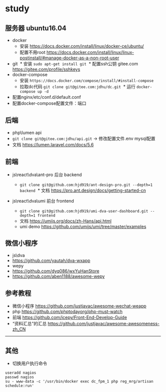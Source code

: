 # study

## 服务器 ubuntu16.04
* docker 
  * 安装 https://docs.docker.com/install/linux/docker-ce/ubuntu/
  * 配置不用root https://docs.docker.com/install/linux/linux-postinstall/#manage-docker-as-a-non-root-user
* git 
  * 安装 `sudo apt-get install git`
  * 配置ssh公钥 gitee.com https://gitee.com/profile/sshkeys
* docker-compose 
  * 安装 `https://docs.docker.com/compose/install/#install-compose`
  * 拉取dc代码 `git clone git@gitee.com:jdhu/dc.git`
  * 运行 `docker-compose up -d`
* 配置nginx/etc/conf.d/default.conf
* 配置docker-compose配置文件：端口

## 后端
* php\lumen api
 * `git clone git@gitee.com:jdhu/api.git` -> 修改配置文件.env mysql配置
 * 文档 https://lumen.laravel.com/docs/5.6 

## 前端
* js\react\dva\ant-pro 后台 backend
  * `git clone git@github.com:hjd919/ant-design-pro.git --depth=1 backend`
  * 文档 https://pro.ant.design/docs/getting-started-cn

* js\react\dva\umi 前台 frontend
  * `git clone git@github.com:hjd919/umi-dva-user-dashboard.git --depth=1 frontend`
  * 文档 https://umijs.org/docs/zh-Hans/api.html
  * umi demo https://github.com/umijs/umi/tree/master/examples

## 微信小程序
* js\dva
 * https://github.com/yautah/dva-wxapp
* wepy
 * https://github.com/dyq086/wxYuHanStore
 * https://github.com/aben1188/awesome-wepy
 
 
## 参考教程
* 微信小程序 https://github.com/justjavac/awesome-wechat-weapp
* php https://github.com/phptodayorg/php-must-watch
* 前端 https://github.com/icepy/Front-End-Develop-Guide
* “资料汇总”的汇总 https://github.com/justjavac/awesome-awesomeness-zh_CN
---

## 其他
* 切换用户执行命令
```
useradd nagios
passwd nagios
su - www-data -c '/usr/bin/docker exec dc_fpm_1 php reg_mrg/artisan schedule:run'
```
